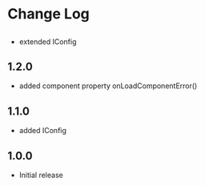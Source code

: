 # Change Log

##
- extended IConfig

## 1.2.0
- added component property onLoadComponentError()

## 1.1.0
- added IConfig

## 1.0.0
- Initial release
